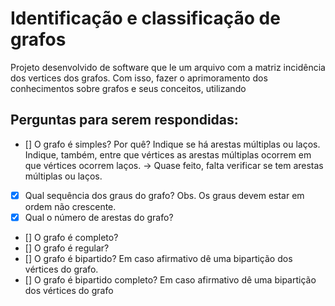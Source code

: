 # Identificação e classificação de grafos

Projeto desenvolvido de software que le um arquivo com a matriz incidência dos vertices dos grafos. Com isso, fazer o aprimoramento dos conhecimentos sobre grafos e seus conceitos, utilizando 

## Perguntas para serem respondidas:
- [] O  grafo é simples? Por quê? Indique se há arestas múltiplas  ou laços. Indique, também, entre que vértices as arestas múltiplas ocorrem em que vértices ocorrem laços.
  -> Quase feito, falta verificar se tem arestas múltiplas ou laços.
- [x] Qual sequência dos graus do grafo? Obs. Os graus devem estar em ordem não crescente.
- [x] Qual o número de arestas do grafo?
- [] O grafo é completo?
- [] O grafo é regular?
- [] O grafo é bipartido? Em caso afirmativo dê uma bipartição dos vértices do grafo.
- [] O grafo é bipartido completo? Em caso afirmativo dê uma bipartição dos vértices do grafo

